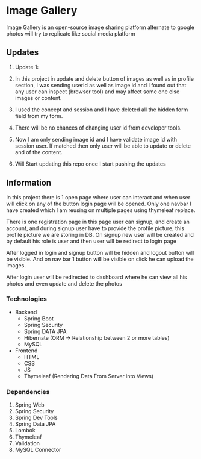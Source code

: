 # Image Gallery

Image Gallery is an open-source image sharing platform alternate to google photos will try to replicate like social media platform

## Updates

1. Update 1:
1. In this project in update and delete button of images as well as in profile section, I was sending userId as well as image id and I found out that any user can inspect (browser tool) and may affect some one else images or content.
1. I used the concept and session and I have deleted all the hidden form field from my form.
1. There will be no chances of changing user id from developer tools.
1. Now I am only sending image id and I have validate image id with session user. If matched then only user will be able to update or delete and of the content.

1. Will Start updating this repo once I start pushing the updates

## Information

In this project there is 1 open page where user can interact and when user will click on any of the button login page will be opened.
Only one navbar I have created which I am reusing on multiple pages using thymeleaf replace.

There is one registration page in this page user can signup, and create an account, and during signup user have to provide the profile picture, this profile picture we are storing in DB. On signup new user will be created and by default his role is user and then user will be redirect to login page

After logged in login and signup button will be hidden and logout button will be visible. And on nav bar 1 button will be visible on click he can upload the images.

After login user will be redirected to dashboard where he can view all his photos and even update and delete the photos

### Technologies

- Backend
  - Spring Boot
  - Spring Security
  - Spring DATA JPA
  - Hibernate (ORM -> Relationship between 2 or more tables)
  - MySQL
- Frontend
  - HTML
  - CSS
  - JS
  - Thymeleaf (Rendering Data From Server into Views)

### Dependencies

1. Spring Web
2. Spring Security
3. Spring Dev Tools
4. Spring Data JPA
5. Lombok
6. Thymeleaf
7. Validation
8. MySQL Connector
